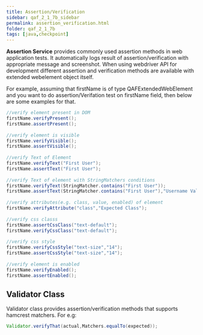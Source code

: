 ```yaml
---
title: Assertion/Verification
sidebar: qaf_2_1_7b_sidebar
permalink: assertion_verification.html
folder: qaf_2_1_7b
tags: [java,checkpoint]
---
```


**Assertion Service** provides commonly used assertion methods in web application tests. It automatically logs result of assertion/verification with appropriate message and screenshot. When using webdriver API for development different assertion and verification methods are available with extended webelement object itself.

For example, assuming that firstName is of type QAFExtendedWebElement and you want to do assertion/Verifation test on firstName field, then below are some examples for that.

```java
//verify element present in DOM
firstName.verifyPresent();
firstName.assertPresent();
  
//verify element is visible
firstName.verifyVisible();
firstName.assertVisible();
  
//verify Text of Element
firstName.verifyText("First User");
firstName.assertText("First User");
  
//verify Text of element with StringMatchers conditions
firstName.verifyText(StringMatcher.contains("First User"));
firstName.assertText(StringMatcher.contains("First User"),"Username Validation");
  
//verify attributes(e.g. class, value, enabled) of element
firstName.verifyAttribute("class","Expected Class");
  
//verify css classs
firstName.assertCssClass("text-default");
firstName.verifyCssClass("text-default");
  
//verify css style
firstName.verifyCssStyle("text-size","14");
firstName.assertCssStyle("text-size","14");
  
//verify element is enabled
firstName.verifyEnabled();
firstName.assertEnabled();
```

## Validator Class

Validator class provides assertion/verification methods that supports hamcrest matchers.
For e.g:

```java
Validator.verifyThat(actual,Matchers.equalTo(expected));
```

